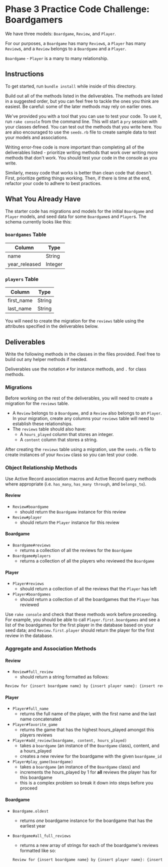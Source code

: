 # Phase 3 Practice Code Challenge: Boardgamers

We have three models: `Boardgame`, `Review`, and `Player`.

For our purposes, a `Boardgame` has many `Review`s, a `Player` has many
`Review`s, and a `Review` belongs to a `Boardgame` and a `Player`.

`Boardgame` - `Player` is a many to many relationship.

## Instructions

To get started, run `bundle install` while inside of this directory.

Build out all of the methods listed in the deliverables. The methods are listed
in a suggested order, but you can feel free to tackle the ones you think are
easiest. Be careful: some of the later methods may rely on earlier ones.

We've provided you with a tool that you can use to test your code. To use it,
run `rake console` from the command line. This will start a `pry` session with
your classes defined. You can test out the methods that you write here. You are
also encouraged to use the `seeds.rb` file to create sample data to test your
models and associations.

Writing error-free code is more important than completing all of the
deliverables listed - prioritize writing methods that work over writing more
methods that don't work. You should test your code in the console as you write.

Similarly, messy code that works is better than clean code that doesn't. First,
prioritize getting things working. Then, if there is time at the end, refactor
your code to adhere to best practices.

## What You Already Have

The starter code has migrations and models for the initial `Boardgame` and
`Player` models, and seed data for some `Boardgame`s and `Player`s. The
schema currently looks like this:

### `boardgames` Table

| Column        | Type    |
| ------------- | ------- |
| name          | String  |
| year_released | Integer |

### `players` Table

| Column     | Type   |
| ---------- | ------ |
| first_name | String |
| last_name  | String |

You will need to create the migration for the `reviews` table using the
attributes specified in the deliverables below.

## Deliverables

Write the following methods in the classes in the files provided. Feel free to
build out any helper methods if needed.

Deliverables use the notation `#` for instance methods, and `.` for class
methods.

### Migrations

Before working on the rest of the deliverables, you will need to create a
migration for the `reviews` table.

- A `Review` belongs to a `Boardgame`, and a `Review` also belongs to an
  `Player`. In your migration, create any columns your `reviews` table will
  need to establish these relationships.
- The `reviews` table should also have:
  - A `hours_played` column that stores an integer.
  - A `content` column that stores a string.

After creating the `reviews` table using a migration, use the `seeds.rb` file to
create instances of your `Review` class so you can test your code.

### Object Relationship Methods

Use Active Record association macros and Active Record query methods where
appropriate (i.e. `has_many`, `has_many through`, and `belongs_to`).

#### Review

- `Review#boardgame`
  - should return the `Boardgame` instance for this review
- `Review#player`
  - should return the `Player` instance for this review

#### Boardgame

- `Boardgame#reviews`
  - returns a collection of all the reviews for the `Boardgame`
- `Boardgame#players`
  - returns a collection of all the players who reviewed the `Boardgame`

#### Player

- `Player#reviews`
  - should return a collection of all the reviews that the `Player` has left
- `Player#boardgames`
  - should return a collection of all the boardgames that the `Player` has
    reviewed

Use `rake console` and check that these methods work before proceeding. For
example, you should be able to call `Player.first.boardgames` and see a list
of the boardgames for the first player in the database based on your seed
data; and `Review.first.player` should return the player for the first
review in the database.

### Aggregate and Association Methods

#### Review

- `Review#full_review`
  - should return a string formatted as follows:

```txt
Review for {insert boardgame name} by {insert player name}: {insert review content}.
```

#### Player

- `Player#full_name`
  - returns the full name of the player, with the first name and the last name
    concatenated
- `Player#favorite_game`
  - returns the game that has the highest hours_played amongst this players reviews
- `Player#add_review(boardgame, content, hours_played)`
  - takes a `boardgame` (an instance of the `Boardgame` class), content, and a hours_played
  - creates a new review for the boardgame with the given `boardgame_id`
- `Player#play_game(boardgame)`
  - takes a `boardgame` (an instance of the `Boardgame` class) and
  - increments the hours_played by 1 for **all** reviews the player has for this boardgame
  - this is a complex problem so break it down into steps before you proceed

#### Boardgame

- `Boardgame.oldest`
  - returns _one_ boardgame instance for the boardgame that has the earliest
    year
- `Boardgame#all_full_reviews`
  - returns a new array of strings for each of the boardgame's reviews formatted like so:

  ```txt
  Review for {insert boardgame name} by {insert player name}: {insert review content}.
  ```
